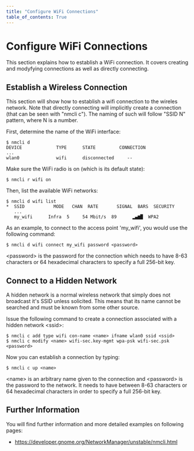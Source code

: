 ```yaml
---
title: "Configure WiFi Connections"
table_of_contents: True
---
```


# Configure WiFi Connections

This section explains how to establish a WiFi connection. It covers creating and
modyfying connections as well as directly connecting.

## Establish a Wireless Connection

This section will show how to establish a wifi connection to the wireles
network. Note that directly connecting will implicitly create a connection (that
can be seen with "nmcli c"). The naming of such will follow "SSID N" pattern,
where N is a number.

First, determine the name of the WiFi interface:

```
$ nmcli d
DEVICE             TYPE      STATE         CONNECTION
...
wlan0              wifi      disconnected     --
```

Make sure the WiFi radio is on (which is its default state):

```
$ nmcli r wifi on
```

Then, list the available WiFi networks:

```
$ nmcli d wifi list
*  SSID           MODE   CHAN  RATE       SIGNAL  BARS  SECURITY
   ...
   my_wifi      Infra  5     54 Mbit/s  89      ▂▄▆█  WPA2
```

As an example, to connect to the access point 'my_wifi', you would use the
following command:

```
$ nmcli d wifi connect my_wifi password <password>
```

&lt;password&gt; is the password for the connection which needs to have 8-63
characters or 64 hexadecimal characters to specify a full 256-bit key.

## Connect to a Hidden Network

A hidden network is a normal wireless network that simply does not broadcast
it's SSID unless solicited. This means that its name cannot be searched and
must be known from some other source.

Issue the following command to create a connection associated with a hidden
network &lt;ssid&gt;:

```
$ nmcli c add type wifi con-name <name> ifname wlan0 ssid <ssid>
$ nmcli c modify <name> wifi-sec.key-mgmt wpa-psk wifi-sec.psk <password>
```

Now you can establish a connection by typing:

```
$ nmcli c up <name>
```

&lt;name&gt; is an arbitrary name given to the connection and &lt;password&gt;
is the password to the network. It needs to have between 8-63 characters or 64
hexadecimal characters in order to specify a full 256-bit key.

## Further Information

You will find further information and more detailed examples on following pages:

* <https://developer.gnome.org/NetworkManager/unstable/nmcli.html>
